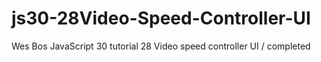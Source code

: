 # js30-28Video-Speed-Controller-UI
Wes Bos JavaScript 30 tutorial 28 Video speed controller UI
/ completed
